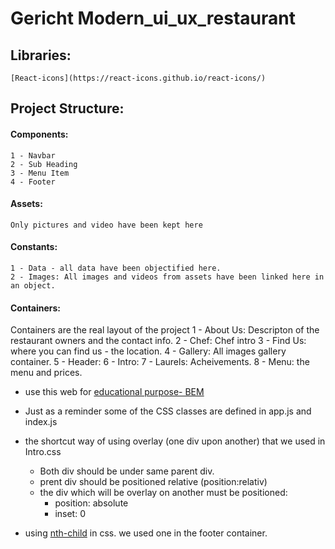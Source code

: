 # Gericht Modern_ui_ux_restaurant

## Libraries:
    [React-icons](https://react-icons.github.io/react-icons/)

## Project Structure:
  #### Components:
    1 - Navbar
    2 - Sub Heading
    3 - Menu Item
    4 - Footer
  #### Assets:
    Only pictures and video have been kept here
  #### Constants:
    1 - Data - all data have been objectified here.  
    2 - Images: All images and videos from assets have been linked here in an object.
  #### Containers:
  Containers are the real layout of the project
    1 - About Us: Descripton of the restaurant owners and the contact info.
    2 - Chef: Chef intro
    3 - Find Us: where you can find us - the location.
    4 - Gallery: All images gallery container.
    5 - Header:
    6 - Intro:
    7 - Laurels: Acheivements.
    8 - Menu: the menu and prices.

  
- use this web for [educational purpose- BEM](https://sparkbox.com/foundry/bem_by_example)
- Just as a reminder some of the CSS classes are defined in app.js and index.js

- the shortcut way of using overlay (one div upon another) that we used in Intro.css
  - Both div should be under same parent div.
  - prent div should be positioned relative (position:relativ)
  - the div which will be overlay on another must be positioned:
    - position: absolute
    - inset: 0
- using [nth-child](https://www.techonthenet.com/css/selectors/nth_child.php) in css. we used one in the footer container.
